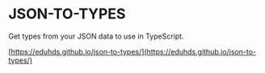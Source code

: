 # JSON-TO-TYPES

Get types from your JSON data to use in TypeScript.

[https://eduhds.github.io/json-to-types/](https://eduhds.github.io/json-to-types/)
